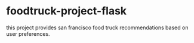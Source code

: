 # foodtruck-project-flask
this project provides san francisco food truck recommendations based on user preferences. 
